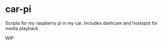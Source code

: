 # car-pi
Scripts for my raspberry pi in my car. Includes dashcam and hostspot for media playback

WIP
